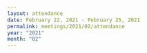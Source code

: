 ```yaml
---
layout: attendance
date: February 22, 2021 - February 25, 2021
permalink: meetings/2021/02/attendance
year: "2021"
month: "02"
---
```


